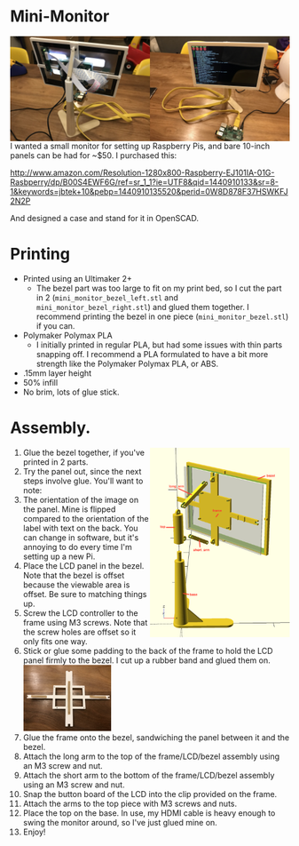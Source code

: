# Mini-Monitor

<img align="right" width="50%" src="assembled_front.jpg"/>
<img align="right" width="50%" src="assembled_back.jpg"/>

I wanted a small monitor for setting up Raspberry Pis, and bare 10-inch panels can be had for ~$50.  I purchased this:

http://www.amazon.com/Resolution-1280x800-Raspberry-EJ101IA-01G-Rasbperry/dp/B00S4EWF6G/ref=sr_1_1?ie=UTF8&qid=1440910133&sr=8-1&keywords=jbtek+10&pebp=1440910135520&perid=0W8D878F37HSWKFJ2N2P

And designed a case and stand for it in OpenSCAD.

# Printing

* Printed using an Ultimaker 2+
  * The bezel part was too large to fit on my print bed, so I cut the part in 2 (`mini_monitor_bezel_left.stl` and `mini_monitor_bezel_right.stl`) and glued them together.  I recommend printing the bezel in one piece (`mini_monitor_bezel.stl`) if you can.
* Polymaker Polymax PLA
  * I initially printed in regular PLA, but had some issues with thin parts snapping off.  I recommend a PLA formulated to have a bit more strength like the Polymaker Polymax PLA, or ABS.
* .15mm layer height
* 50% infill
* No brim, lots of glue stick.

# Assembly.

<img align="right" width="50%" src="mini_monitor.png"/>

1. Glue the bezel together, if you've printed in 2 parts.
1. Try the panel out, since the next steps involve glue.  You'll want to note:
  1. The orientation of the image on the panel.  Mine is flipped compared to the orientation of the label with text on the back.  You can change in software, but it's annoying to do every time I'm setting up a new Pi.
1. Place the LCD panel in the bezel.  Note that the bezel is offset because the viewable area is offset.  Be sure to matching things up.
1. Screw the LCD controller to the frame using M3 screws.  Note that the screw holes are offset so it only fits one way.
1. Stick or glue some padding to the back of the frame to hold the LCD panel firmly to the bezel.  I cut up a rubber band and glued them on.
   <img width="33%" src="frame_padding.jpg"/>
1. Glue the frame onto the bezel, sandwiching the panel between it and the bezel.
1. Attach the long arm to the top of the frame/LCD/bezel assembly using an M3 screw and nut.
1. Attach the short arm to the bottom of the frame/LCD/bezel assembly using an M3 screw and nut.
1. Snap the button board of the LCD into the clip provided on the frame.
1. Attach the arms to the top piece with M3 screws and nuts.
1. Place the top on the base.  In use, my HDMI cable is heavy enough to swing the monitor around, so I've just glued mine on.
1. Enjoy!
